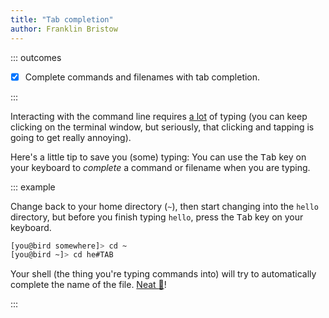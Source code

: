 ```yaml
---
title: "Tab completion"
author: Franklin Bristow
---
```


::: outcomes

* [X] Complete commands and filenames with tab completion.

:::

Interacting with the command line requires [a lot] of typing (you can keep
clicking on the terminal window, but seriously, that clicking and tapping is
going to get really annoying).

Here's a little tip to save you (some) typing: You can use the <kbd>Tab</kbd>
key on your keyboard to *complete* a command or filename when you are typing.

::: example

Change back to your home directory (`~`), then start changing into the `hello`
directory, but before you finish typing `hello`, press the <kbd>Tab</kbd> key on
your keyboard.

```bash
[you@bird somewhere]> cd ~
[you@bird ~]> cd he#TAB
```

Your shell (the thing you're typing commands into) will try to automatically
complete the name of the file. [Neat :camera_flash:]!

:::

[a lot]:
http://hyperboleandahalf.blogspot.com/2010/04/alot-is-better-than-you-at-everything.html
[Neat :camera_flash:]: https://www.youtube.com/watch?v=u6RNtjYxiNw
